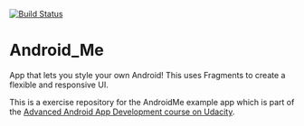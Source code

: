 [![Build Status](https://travis-ci.org/Protino/Android-Me.svg?branch=master)](https://travis-ci.org/Protino/Android-Me)
# Android_Me
App that lets you style your own Android! This uses Fragments to create a flexible and responsive UI.

This is a exercise repository for the AndroidMe example app which is part of the [Advanced Android App Development course on Udacity](https://www.udacity.com/course/advanced-android-app-development--ud855).

